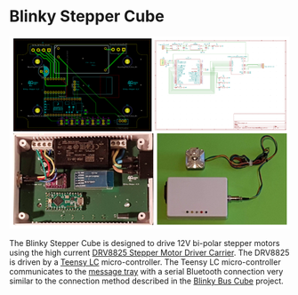 # Blinky Stepper Cube

<img src="StepperCube.png"/><br>

The Blinky Stepper Cube is designed to drive 12V bi-polar stepper motors using the high current [DRV8825 Stepper Motor Driver Carrier](https://www.pololu.com/product/2133). The DRV8825 is driven by a [Teensy LC](https://www.pjrc.com/teensy/teensyLC.html) micro-controller. The Teensy LC micro-controller communicates to the [message tray](https://github.com/Blinky-Lite-Exchange/blinky-stepper-tray) with a serial Bluetooth connection very similar to the connection method described in the [Blinky Bus Cube](https://github.com/Blinky-Lite-Exchange/blinky-bus-cube) project.
